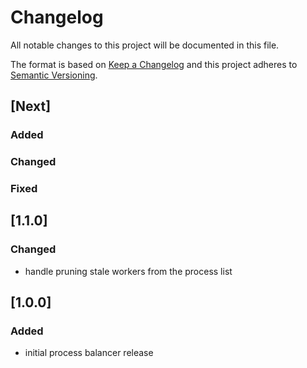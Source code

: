 # Changelog
All notable changes to this project will be documented in this file.

The format is based on [Keep a Changelog](http://keepachangelog.com/en/1.0.0/)
and this project adheres to [Semantic Versioning](http://semver.org/spec/v2.0.0.html).

## [Next]
### Added
### Changed
### Fixed

## [1.1.0]
### Changed
- handle pruning stale workers from the process list

## [1.0.0]
### Added
- initial process balancer release
